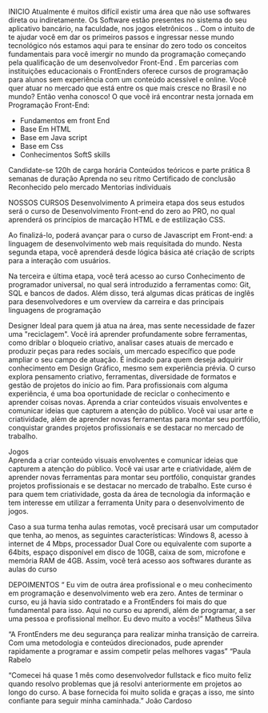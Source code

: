 INICIO
Atualmente é muitos difícil existir uma área que não use softwares direta ou indiretamente.
Os Software estão presentes no sistema do seu aplicativo bancário, na faculdade, nos jogos eletrônicos ..
Com o intuito de te ajudar você em dar os primeiros passos e ingressar nesse mundo tecnológico nós estamos aqui para te ensinar do zero todo os conceitos fundamentais para você imergir no mundo da programação começando pela qualificação de um desenvolvedor Front-End .
Em parcerias com instituições educacionais o FrontEnders oferece cursos de programação para alunos sem experiência com um conteúdo acessível e online.
Você quer atuar no mercado que está entre os que mais cresce no Brasil e no mundo?
Então venha conosco! 
O que você irá encontrar nesta jornada em Programação Front-End:
- Fundamentos em front End
- Base Em HTML
- Base em Java script
- Base em Css
- Conhecimentos SoftS skills

Candidate-se
120h de carga horária
Conteúdos teóricos e parte prática
8 semanas de duração
Aprenda no seu ritmo
Certificado de conclusão
Reconhecido pelo mercado
Mentorias individuais
	




NOSSOS CURSOS 
Desenvolvimento 
A primeira etapa dos seus estudos será o curso de Desenvolvimento Front-end do zero ao PRO, no qual aprenderá os princípios de marcação HTML e de estilização CSS.

Ao finalizá-lo, poderá avançar para o curso de Javascript em Front-end: a linguagem de desenvolvimento web mais requisitada do mundo. Nesta segunda etapa, você aprenderá desde lógica básica até criação de scripts para a interação com usuários.

Na terceira e última etapa, você terá acesso ao curso Conhecimento de programador universal, no qual será introduzido a ferramentas como: Git, SQL e bancos de dados. Além disso, terá algumas dicas práticas de inglês para desenvolvedores e um overview da carreira e das principais linguagens de programação

Designer
Ideal para quem já atua na área, mas sente necessidade de fazer uma "reciclagem". Você irá aprender profundamente sobre ferramentas, como driblar o bloqueio criativo, analisar cases atuais de mercado e produzir peças para redes sociais, um mercado específico que pode ampliar o seu campo de atuação.
É indicado para quem deseja adquirir conhecimento em Design Gráfico, mesmo sem experiência prévia. O curso explora pensamento criativo, ferramentas, diversidade de formatos e gestão de projetos do início ao fim. Para profissionais com alguma experiência, é uma boa oportunidade de reciclar o conhecimento e aprender coisas novas.
Aprenda a criar conteúdos visuais envolventes e comunicar ideias que capturem a atenção do público. Você vai usar arte e criatividade, além de aprender novas ferramentas para montar seu portfólio, conquistar grandes projetos profissionais e se destacar no mercado de trabalho.

Jogos  
Aprenda a criar conteúdo visuais envolventes e comunicar ideias que capturem a atenção do público. Você vai usar arte e criatividade, além de aprender novas ferramentas para montar seu portfólio, conquistar grandes projetos profissionais e se destacar no mercado de trabalho.
Este curso é para quem tem criatividade, gosta da área de tecnologia da informação e tem interesse em utilizar a ferramenta Unity para o desenvolvimento de jogos.

Caso a sua turma tenha aulas remotas, você precisará usar um computador que tenha, ao menos, as seguintes características: Windows 8, acesso à internet de 4 Mbps, processador Dual Core ou equivalente com suporte a 64bits, espaço disponível em disco de 10GB, caixa de som, microfone e memória RAM de 4GB. Assim, você terá acesso aos softwares durante as aulas do curso

DEPOIMENTOS
“ Eu vim de outra área profissional e o meu conhecimento em programação e desenvolvimento web era zero. Antes de terminar o curso, eu já havia sido contratado e a FrontEnders foi mais do que fundamental para isso. Aqui no curso eu aprendi, além de programar, a ser uma pessoa e profissional melhor. Eu devo muito a vocês!”
Matheus Silva 


“A FrontEnders me deu segurança para realizar minha transição de carreira. Com uma metodologia e conteúdos direcionados, pude aprender rapidamente a programar e assim competir pelas melhores vagas”
“Paula Rabelo

“Comecei há quase 1 mês como desenvolvedor fullstack e fico muito feliz quando resolvo problemas que já resolvi anteriormente em projetos ao longo do curso. A base fornecida foi muito solida e graças a isso, me sinto confiante para seguir minha caminhada.”
João Cardoso	


